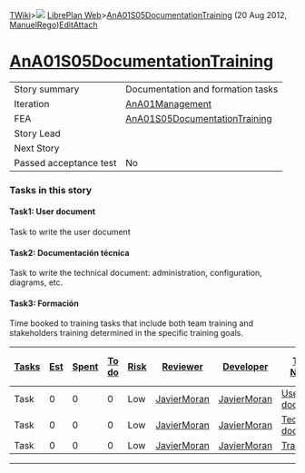 [TWiki](Main_WebHome)&gt;![](/twiki/pub/TWiki/TWikiDocGraphics/web-bg-small.gif) [LibrePlan Web](LibrePlan_WebHome)&gt;[AnA01S05DocumentationTraining](LibrePlan_AnA01S05DocumentationTraining "Topic revision: 4 (20 Aug 2012 - 09:52:43)") (20 Aug 2012, [ManuelRego](Main_ManuelRego))[Edit](LibrePlan_AnA01S05DocumentationTraining?t=1520344119 "Edit this topic text")[Attach](/twiki/bin/attach/LibrePlan/AnA01S05DocumentationTraining "Attach an image or document to this topic")  

 [AnA01S05DocumentationTraining](LibrePlan_AnA01S05DocumentationTraining)
=========================================================================

|                        |                                                                          |
|------------------------|--------------------------------------------------------------------------|
| Story summary          | Documentation and formation tasks                                        |
| Iteration              | [AnA01Management](LibrePlan_AnA01Management)                             |
| FEA                    | [AnA01S05DocumentationTraining](LibrePlan_AnA01S05DocumentationTraining) |
| Story Lead             |                                                                          |
| Next Story             |                                                                          |
| Passed acceptance test | No                                                                       |

###  Tasks in this story

####  Task1: User document

Task to write the user document

####  Task2: Documentación técnica

Task to write the technical document: administration, configuration, diagrams, etc.

####  Task3: Formación

Time booked to training tasks that include both team training and stakeholders training determined in the specific training goals.

| [Tasks](LibrePlan_AnA01S05DocumentationTraining?sortcol=0;table=2;up=0#sorted_table "Sort by this column") | [Est](LibrePlan_AnA01S05DocumentationTraining?sortcol=1;table=2;up=0#sorted_table "Sort by this column") | [Spent](LibrePlan_AnA01S05DocumentationTraining?sortcol=2;table=2;up=0#sorted_table "Sort by this column") | [To do](LibrePlan_AnA01S05DocumentationTraining?sortcol=3;table=2;up=0#sorted_table "Sort by this column") | [Risk](LibrePlan_AnA01S05DocumentationTraining?sortcol=4;table=2;up=0#sorted_table "Sort by this column") | [Reviewer](LibrePlan_AnA01S05DocumentationTraining?sortcol=5;table=2;up=0#sorted_table "Sort by this column") | [Developer](LibrePlan_AnA01S05DocumentationTraining?sortcol=6;table=2;up=0#sorted_table "Sort by this column") | [Task Name](LibrePlan_AnA01S05DocumentationTraining?sortcol=7;table=2;up=0#sorted_table "Sort by this column") | [Start Date](LibrePlan_AnA01S05DocumentationTraining?sortcol=8;table=2;up=0#sorted_table "Sort by this column") | [Est End Date](LibrePlan_AnA01S05DocumentationTraining?sortcol=9;table=2;up=0#sorted_table "Sort by this column") | [End Date](LibrePlan_AnA01S05DocumentationTraining?sortcol=10;table=2;up=0#sorted_table "Sort by this column") |
|------------------------------------------------------------------------------------------------------------|----------------------------------------------------------------------------------------------------------|------------------------------------------------------------------------------------------------------------|------------------------------------------------------------------------------------------------------------|-----------------------------------------------------------------------------------------------------------|---------------------------------------------------------------------------------------------------------------|----------------------------------------------------------------------------------------------------------------|----------------------------------------------------------------------------------------------------------------|-----------------------------------------------------------------------------------------------------------------|-------------------------------------------------------------------------------------------------------------------|----------------------------------------------------------------------------------------------------------------|
| Task                                                                                                       | 0                                                                                                        | 0                                                                                                          | 0                                                                                                          | Low                                                                                                       | [JavierMoran](Main_JavierMoran)                                                                               | [JavierMoran](Main_JavierMoran)                                                                                | [User document](LibrePlan_AnA01S05DocumentationTraining#TasK1)                                                 |                                                                                                                 |                                                                                                                   |                                                                                                                |
| Task                                                                                                       | 0                                                                                                        | 0                                                                                                          | 0                                                                                                          | Low                                                                                                       | [JavierMoran](Main_JavierMoran)                                                                               | [JavierMoran](Main_JavierMoran)                                                                                | [Technical document](LibrePlan_AnA01S05DocumentationTraining#TasK2)                                            |                                                                                                                 |                                                                                                                   |                                                                                                                |
| Task                                                                                                       | 0                                                                                                        | 0                                                                                                          | 0                                                                                                          | Low                                                                                                       | [JavierMoran](Main_JavierMoran)                                                                               | [JavierMoran](Main_JavierMoran)                                                                                | [Training](LibrePlan_AnA01S05DocumentationTraining#TasK3)                                                      |                                                                                                                 |                                                                                                                   |                                                                                                                |

------------------------------------------------------------------------
